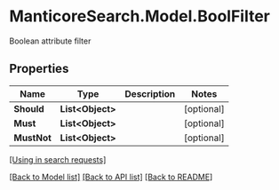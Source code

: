# ManticoreSearch.Model.BoolFilter
Boolean attribute filter

## Properties

Name | Type | Description | Notes
------------ | ------------- | ------------- | -------------
**Should** | **List&lt;Object&gt;** |  | [optional] 
**Must** | **List&lt;Object&gt;** |  | [optional] 
**MustNot** | **List&lt;Object&gt;** |  | [optional] 

[[Using in search requests]](SearchApi.md#BoolFilter)


[[Back to Model list]](../README.md#documentation-for-models) [[Back to API list]](../README.md#documentation-for-api-endpoints) [[Back to README]](../README.md)

